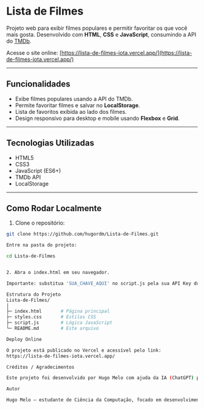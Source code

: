 # Lista de Filmes

Projeto web para exibir filmes populares e permitir favoritar os que você mais gosta. Desenvolvido com **HTML**, **CSS** e **JavaScript**, consumindo a API do [TMDb](https://www.themoviedb.org/).

Acesse o site online: [https://lista-de-filmes-iota.vercel.app/](https://lista-de-filmes-iota.vercel.app/)

---

## Funcionalidades

- Exibe filmes populares usando a API do TMDb.
- Permite favoritar filmes e salvar no **LocalStorage**.
- Lista de favoritos exibida ao lado dos filmes.
- Design responsivo para desktop e mobile usando **Flexbox** e **Grid**.

---

## Tecnologias Utilizadas

- HTML5  
- CSS3  
- JavaScript (ES6+)  
- TMDb API  
- LocalStorage  

---

## Como Rodar Localmente

1. Clone o repositório:

```bash
git clone https://github.com/hugordm/Lista-de-Filmes.git

Entre na pasta do projeto:

cd Lista-de-Filmes


2. Abra o index.html em seu navegador.

Importante: substitua 'SUA_CHAVE_AQUI' no script.js pela sua API Key do TMDb.

Estrutura do Projeto
Lista-de-Filmes/
│
├─ index.html       # Página principal
├─ styles.css       # Estilos CSS
├─ script.js        # Lógica JavaScript
└─ README.md        # Este arquivo

Deploy Online

O projeto está publicado no Vercel e acessível pelo link:
https://lista-de-filmes-iota.vercel.app/

Créditos / Agradecimentos

Este projeto foi desenvolvido por Hugo Melo com ajuda da IA (ChatGPT) para orientar sobre HTML, CSS, JavaScript e integração com a API do TMDb.

Autor

Hugo Melo – estudante de Ciência da Computação, focado em desenvolvimento web.

